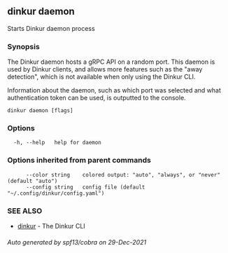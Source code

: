 ## dinkur daemon

Starts Dinkur daemon process

### Synopsis

The Dinkur daemon hosts a gRPC API on a random port.
This daemon is used by Dinkur clients, and allows more features such as the
"away detection", which is not available when only using the Dinkur CLI.

Information about the daemon, such as which port was selected and what
authentication token can be used, is outputted to the console.

```
dinkur daemon [flags]
```

### Options

```
  -h, --help   help for daemon
```

### Options inherited from parent commands

```
      --color string    colored output: "auto", "always", or "never" (default "auto")
      --config string   config file (default "~/.config/dinkur/config.yaml")
```

### SEE ALSO

* [dinkur](dinkur.md)	 - The Dinkur CLI

###### Auto generated by spf13/cobra on 29-Dec-2021

